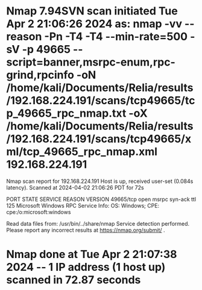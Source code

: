 # Nmap 7.94SVN scan initiated Tue Apr  2 21:06:26 2024 as: nmap -vv --reason -Pn -T4 -T4 --min-rate=500 -sV -p 49665 --script=banner,msrpc-enum,rpc-grind,rpcinfo -oN /home/kali/Documents/Relia/results/192.168.224.191/scans/tcp49665/tcp_49665_rpc_nmap.txt -oX /home/kali/Documents/Relia/results/192.168.224.191/scans/tcp49665/xml/tcp_49665_rpc_nmap.xml 192.168.224.191
Nmap scan report for 192.168.224.191
Host is up, received user-set (0.084s latency).
Scanned at 2024-04-02 21:06:26 PDT for 72s

PORT      STATE SERVICE REASON          VERSION
49665/tcp open  msrpc   syn-ack ttl 125 Microsoft Windows RPC
Service Info: OS: Windows; CPE: cpe:/o:microsoft:windows

Read data files from: /usr/bin/../share/nmap
Service detection performed. Please report any incorrect results at https://nmap.org/submit/ .
# Nmap done at Tue Apr  2 21:07:38 2024 -- 1 IP address (1 host up) scanned in 72.87 seconds
